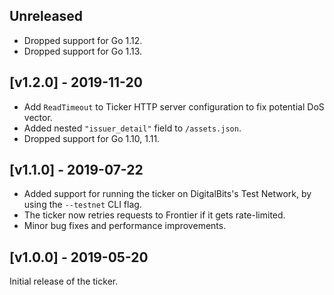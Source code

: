 ## Unreleased

* Dropped support for Go 1.12.
* Dropped support for Go 1.13.


## [v1.2.0] - 2019-11-20
- Add `ReadTimeout` to Ticker HTTP server configuration to fix potential DoS vector.
- Added nested `"issuer_detail"` field to `/assets.json`.
- Dropped support for Go 1.10, 1.11.


## [v1.1.0] - 2019-07-22

- Added support for running the ticker on DigitalBits's Test Network, by using the `--testnet` CLI flag.
- The ticker now retries requests to Frontier if it gets rate-limited.
- Minor bug fixes and performance improvements.


## [v1.0.0] - 2019-05-20

Initial release of the ticker.
